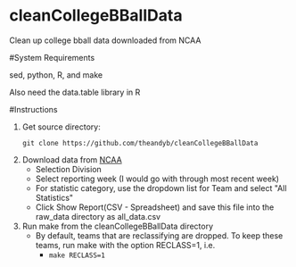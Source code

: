 # cleanCollegeBBallData
Clean up college bball data downloaded from NCAA

#System Requirements

sed, python, R, and make

Also need the data.table library in R

#Instructions
1. Get source directory:
	```
	git clone https://github.com/theandyb/cleanCollegeBBallData
	```
2. Download data from [NCAA](http://web1.ncaa.org/stats/StatsSrv/rankings?sportCode=MBB)
	* Selection Division
	* Select reporting week (I would go with through most recent week)
	* For statistic category, use the dropdown list for Team and select "All Statistics"
	* Click Show Report(CSV - Spreadsheet) and save this file into the raw_data directory as all_data.csv
3. Run make from the cleanCollegeBBallData directory
	* By default, teams that are reclassifying are dropped. To keep these teams, run make with the option RECLASS=1, i.e.
		* ``` make RECLASS=1 ```
